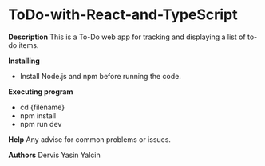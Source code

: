 # ToDo-with-React-and-TypeScript

**Description**
This is a To-Do web app for tracking and displaying a list of to-do
items.


**Installing**
- Install Node.js and npm before running the code.
  

**Executing program**

- cd {filename}
- npm install
- npm run dev



**Help**
Any advise for common problems or issues.


**Authors**
Dervis Yasin Yalcin



